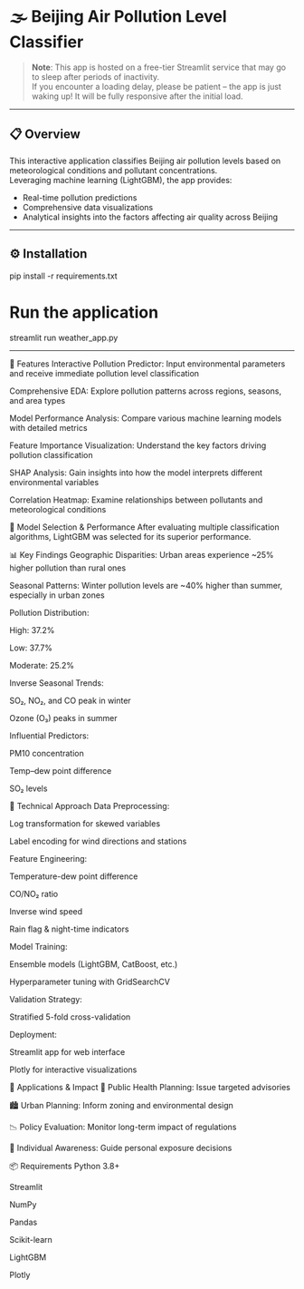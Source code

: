 # 🌫️ Beijing Air Pollution Level Classifier

> **Note**: This app is hosted on a free-tier Streamlit service that may go to sleep after periods of inactivity.  
If you encounter a loading delay, please be patient – the app is just waking up! It will be fully responsive after the initial load.

---

## 📋 Overview

This interactive application classifies Beijing air pollution levels based on meteorological conditions and pollutant concentrations.  
Leveraging machine learning (LightGBM), the app provides:

- Real-time pollution predictions  
- Comprehensive data visualizations  
- Analytical insights into the factors affecting air quality across Beijing  

---

## ⚙️ Installation

pip install -r requirements.txt

# Run the application
streamlit run weather_app.py

----------------------------------------------------------------------------------------------------------------

🌟 Features
Interactive Pollution Predictor: Input environmental parameters and receive immediate pollution level classification

Comprehensive EDA: Explore pollution patterns across regions, seasons, and area types

Model Performance Analysis: Compare various machine learning models with detailed metrics

Feature Importance Visualization: Understand the key factors driving pollution classification

SHAP Analysis: Gain insights into how the model interprets different environmental variables

Correlation Heatmap: Examine relationships between pollutants and meteorological conditions


🧪 Model Selection & Performance
After evaluating multiple classification algorithms, LightGBM was selected for its superior performance.

📊 Key Findings
Geographic Disparities: Urban areas experience ~25% higher pollution than rural ones

Seasonal Patterns: Winter pollution levels are ~40% higher than summer, especially in urban zones

Pollution Distribution:

High: 37.2%

Low: 37.7%

Moderate: 25.2%

Inverse Seasonal Trends:

SO₂, NO₂, and CO peak in winter

Ozone (O₃) peaks in summer

Influential Predictors:

PM10 concentration

Temp–dew point difference

SO₂ levels

🧠 Technical Approach
Data Preprocessing:

Log transformation for skewed variables

Label encoding for wind directions and stations

Feature Engineering:

Temperature-dew point difference

CO/NO₂ ratio

Inverse wind speed

Rain flag & night-time indicators

Model Training:

Ensemble models (LightGBM, CatBoost, etc.)

Hyperparameter tuning with GridSearchCV

Validation Strategy:

Stratified 5-fold cross-validation

Deployment:

Streamlit app for web interface

Plotly for interactive visualizations

🔮 Applications & Impact
🏥 Public Health Planning: Issue targeted advisories

🏙️ Urban Planning: Inform zoning and environmental design

📉 Policy Evaluation: Monitor long-term impact of regulations

🚶 Individual Awareness: Guide personal exposure decisions

📦 Requirements
Python 3.8+

Streamlit

NumPy

Pandas

Scikit-learn

LightGBM

Plotly
